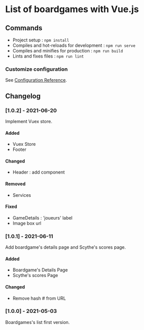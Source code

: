 # List of boardgames with Vue.js

## Commands

- Project setup : `npm install`
- Compiles and hot-reloads for development : `npm run serve`
- Compiles and minifies for production : `npm run build`
- Lints and fixes files : `npm run lint`

### Customize configuration

See [Configuration Reference](https://cli.vuejs.org/config/).

## Changelog

### [1.0.2] - 2021-06-20

Implement Vuex store.

#### Added

- Vuex Store
- Footer

#### Changed

- Header : add component

#### Removed

- Services

#### Fixed

- GameDetails : 'joueurs' label
- Image box url

### [1.0.1] - 2021-06-11

Add boardgame's details page and Scythe's scores page.

#### Added

- Boardgame's Details Page
- Scythe's scores Page

#### Changed

- Remove hash # from URL

### [1.0.0] - 2021-05-03

Boardgames's list first version.
